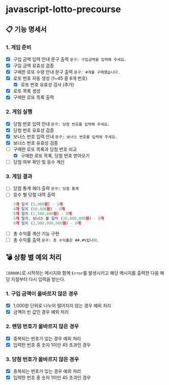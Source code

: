 # javascript-lotto-precourse

## 📋 기능 명세서

### 1. 게임 준비

- [x] 구입 금액 입력 안내 문구 출력 `문구: 구입금액을 입력해 주세요.`
- [x] 구입 금액 유효성 검증
- [x] 구매한 로또 수량 안내 문구 출력 `문구: #개를 구매했습니다.`
- [x] 로또 번호 자동 생성 (1~45 중 6개 번호)
  - [x] 로또 번호 유효성 검사 (추가)
- [x] 로또 목록 생성
- [x] 구매한 로또 목록 출력

### 2. 게임 실행

- [x] 당첨 번호 입력 안내 `문구: 당첨 번호를 입력해 주세요.`
- [x] 당첨 번호 유효성 검증
- [x] 보너스 번호 입력 안내 `문구: 보너스 번호를 입력해 주세요.`
- [x] 보너스 번호 유효성 검증
- [ ] 구매한 로또 목록과 당첨 번호 비교
  - [x] 구매한 로또 목록, 당첨 번호 받아오기
- [ ] 당첨 여부 확인 및 등수 계산

### 3. 게임 결과

- [ ] 당첨 통계 헤더 출력 `문구: 당첨 통계`
- [ ] 등수 별 당첨 내역 출력
  ```jsx
  3개 일치 (5,000원) - 1개
  4개 일치 (50,000원) - 0개
  5개 일치 (1,500,000원) - 0개
  5개 일치, 보너스 볼 일치 (30,000,000원) - 0개
  6개 일치 (2,000,000,000원) - 0개
  ```
- [ ] 총 수익률 계산 기능 구현
- [ ] 총 수익률 출력 `문구: 총 수익률은 ##.#%입니다.`

## 💣 상황 별 예외 처리

`[ERROR]`로 시작하는 메시지와 함께 `Error`를 발생시키고 해당 메시지를 출력한 다음 해당 지점부터 다시 입력을 받는다.

### 1. 구입 금액이 올바르지 않은 경우

- [x] 1,000원 단위로 나누어 떨어지지 않는 경우 예외 처리
- [x] 금액이 빈 값인 경우 예외 처리

### 2. 랜덤 번호가 올바르지 않은 경우

- [x] 중복되는 번호가 있는 경우 예외 처리
- [x] 입력한 번호 중 숫자 1미만 45 초과인 경우

### 3. 당첨 번호가 올바르지 않은 경우

- [x] 중복되는 번호가 있는 경우 예외 처리
- [x] 입력한 번호 중 숫자 1미만 45 초과인 경우
